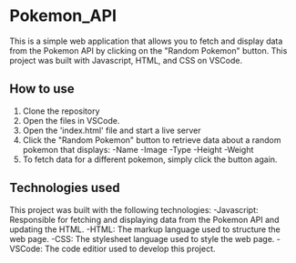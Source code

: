 # Pokemon_API

This is a simple web application that allows you to fetch and display data from the Pokemon API by clicking on the "Random Pokemon" button.
This project was built with Javascript, HTML, and CSS on VSCode.

## How to use

1. Clone the repository
2. Open the files in VSCode.
3. Open the 'index.html' file and start a live server
4. Click the "Random Pokemon" button to retrieve data about a random pokemon that displays:
  -Name
  -Image
  -Type
  -Height
  -Weight
5. To fetch data for a different pokemon, simply click the button again.

## Technologies used

This project was built with the following technologies:
-Javascript: Responsible for fetching and displaying data from the Pokemon API and updating the HTML.
-HTML: The markup language used to structure the web page.
-CSS: The stylesheet language used to style the web page.
-VSCode: The code editior used to develop this project.

